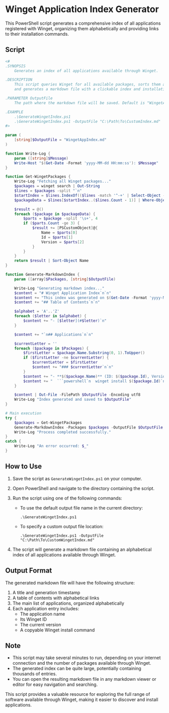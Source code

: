 # Winget Application Index Generator


This PowerShell script generates a comprehensive index of all applications registered with Winget, organizing them alphabetically and providing links to their installation commands.

## Script

```powershell
<#
.SYNOPSIS
    Generates an index of all applications available through Winget.

.DESCRIPTION
    This script queries Winget for all available packages, sorts them alphabetically,
    and generates a markdown file with a clickable index and installation commands.

.PARAMETER OutputFile
    The path where the markdown file will be saved. Default is "WingetAppIndex.md" in the current directory.

.EXAMPLE
    .\GenerateWingetIndex.ps1
    .\GenerateWingetIndex.ps1 -OutputFile "C:\Path\To\CustomIndex.md"
#>

param (
    [string]$OutputFile = "WingetAppIndex.md"
)

function Write-Log {
    param ([string]$Message)
    Write-Host "$(Get-Date -Format 'yyyy-MM-dd HH:mm:ss'): $Message"
}

function Get-WingetPackages {
    Write-Log "Fetching all Winget packages..."
    $packages = winget search | Out-String
    $lines = $packages -split "`n"
    $startIndex = $lines.IndexOf(($lines -match '^-+' | Select-Object -First 1)) + 1
    $packageData = $lines[$startIndex..($lines.Count - 1)] | Where-Object { $_ -match '\S' }

    $result = @()
    foreach ($package in $packageData) {
        $parts = $package -split '\s+', 4
        if ($parts.Count -ge 3) {
            $result += [PSCustomObject]@{
                Name = $parts[0]
                Id = $parts[1]
                Version = $parts[2]
            }
        }
    }
    return $result | Sort-Object Name
}

function Generate-MarkdownIndex {
    param ([array]$Packages, [string]$OutputFile)

    Write-Log "Generating markdown index..."
    $content = "# Winget Application Index`n`n"
    $content += "This index was generated on $(Get-Date -Format 'yyyy-MM-dd HH:mm:ss')`n`n"
    $content += "## Table of Contents`n`n"

    $alphabet = 'A'..'Z'
    foreach ($letter in $alphabet) {
        $content += "- [$letter](#$letter)`n"
    }

    $content += "`n## Applications`n`n"

    $currentLetter = ''
    foreach ($package in $Packages) {
        $firstLetter = $package.Name.Substring(0, 1).ToUpper()
        if ($firstLetter -ne $currentLetter) {
            $currentLetter = $firstLetter
            $content += "### $currentLetter`n`n"
        }
        $content += "- **$($package.Name)** (ID: $($package.Id), Version: $($package.Version))`n"
        $content += "  ```powershell`n  winget install $($package.Id)`n  ````n`n"
    }

    $content | Out-File -FilePath $OutputFile -Encoding utf8
    Write-Log "Index generated and saved to $OutputFile"
}

# Main execution
try {
    $packages = Get-WingetPackages
    Generate-MarkdownIndex -Packages $packages -OutputFile $OutputFile
    Write-Log "Process completed successfully."
}
catch {
    Write-Log "An error occurred: $_"
}
```

## How to Use

1. Save the script as `GenerateWingetIndex.ps1` on your computer.
2. Open PowerShell and navigate to the directory containing the script.
3. Run the script using one of the following commands:

   - To use the default output file name in the current directory:
     ```
     .\GenerateWingetIndex.ps1
     ```

   - To specify a custom output file location:
     ```
     .\GenerateWingetIndex.ps1 -OutputFile "C:\Path\To\CustomWingetIndex.md"
     ```

4. The script will generate a markdown file containing an alphabetical index of all applications available through Winget.

## Output Format

The generated markdown file will have the following structure:

1. A title and generation timestamp
2. A table of contents with alphabetical links
3. The main list of applications, organized alphabetically
4. Each application entry includes:
   - The application name
   - Its Winget ID
   - The current version
   - A copyable Winget install command

## Note

- This script may take several minutes to run, depending on your internet connection and the number of packages available through Winget.
- The generated index can be quite large, potentially containing thousands of entries.
- You can open the resulting markdown file in any markdown viewer or editor for easy navigation and searching.

This script provides a valuable resource for exploring the full range of software available through Winget, making it easier to discover and install applications.
